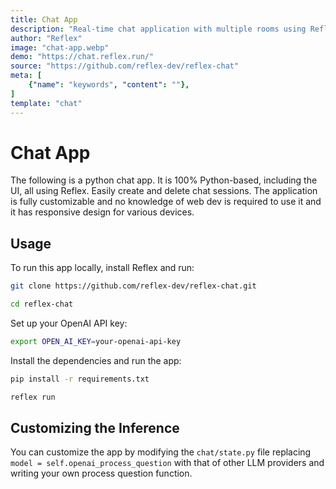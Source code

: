 ```yaml
---
title: Chat App
description: "Real-time chat application with multiple rooms using Reflex and ChatGPT"
author: "Reflex"
image: "chat-app.webp"
demo: "https://chat.reflex.run/"
source: "https://github.com/reflex-dev/reflex-chat"
meta: [
    {"name": "keywords", "content": ""},
]
template: "chat"
---
```

# Chat App

The following is a python chat app. It is 100% Python-based, including the UI, all using Reflex. Easily create and delete chat sessions. The application is fully customizable and no knowledge of web dev is required to use it and it has responsive design for various devices.

## Usage

To run this app locally, install Reflex and run:

```bash
git clone https://github.com/reflex-dev/reflex-chat.git
```

```bash
cd reflex-chat
```

Set up your OpenAI API key:
```bash
export OPEN_AI_KEY=your-openai-api-key
```

Install the dependencies and run the app:

```bash
pip install -r requirements.txt
```

```bash
reflex run
```

## Customizing the Inference

You can customize the app by modifying the `chat/state.py` file replacing `model = self.openai_process_question` with that of other LLM providers and writing your own process question function.
